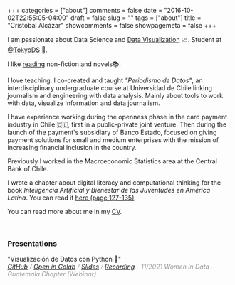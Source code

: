 +++
categories = ["about"]
comments = false
date = "2016-10-02T22:55:05-04:00"
draft = false
slug = ""
tags = ["about"]
title = "Cristóbal Alcázar"
showcomments = false
showpagemeta = false
+++

I am passionate about Data Science and <a href="https://github.com/alcazar90/TidyTuesday" target="_blank">Data Visualization</a> 📈. Student at <a href="https://twitter.com/tokyods?s=21)" target="_blank">@TokyoDS</a> 🗼.

I like <a href="https://www.goodreads.com/alkzar90" target="_blank">reading</a> non-fiction and novels📚.

I love teaching. I co-created and taught *"Periodismo de Datos"*, an interdisciplinary undergraduate course at Universidad de Chile linking journalism and engineering with data analysis. Mainly about tools to work with data, visualize information and data journalism.

I have experience working during the openness phase in the card payment industry in Chile 🇨🇱, first in a public-private joint venture. Then during the launch of the payment's subsidiary of Banco Estado, focused on giving payment solutions for small and medium enterprises with the mission of increasing financial inclusion in the country.

Previously I worked in the Macroeconomic Statistics area at the Central Bank of Chile.


I wrote a chapter about digital literacy and computational thinking for the book *Inteligencia Artificial y Bienestar de las Juventudes en América Latina*. You can read it <a href="https://blogs.harvard.edu/conectadosalsur/2019/12/14/ya-disponible-libro-inteligencia-artificial-y-bienestar-de-las-juventudes-en-america-latina/" target="_blank">here (page 127-135)</a>.

You can read more about me in my <a href="https://alkzar.cl/cv.pdf" target="_blank">CV</a>.

<br>

### Presentations

<!--Agregar entrada con presentacion  -->
<p>
"Visualización de Datos con Python 🐍"
 <br>
 <i style="font-size:14px;color:#989898;">
  <a href="https://github.com/alcazar90/WomenInData-Guatemala2021">GitHub</a>
   /
  <a href="https://github.com/alcazar90/WomenInData-Guatemala2021">Open in Colab</a>
   / 
  <a href="https://alkzar.cl/slides/womenInData-guatemalaChapter-13102021.pdf">Slides</a>
  /
  <a href="https://www.youtube.com/watch?v=MEb7BX9jAks">Recording</a>
   - 11/2021 Women in Data - Guatemala Chapter (Webinar)
 </i>
</p>
